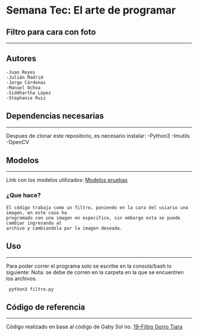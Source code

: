 
 # Semana Tec: El arte de programar
 ## Filtro para cara con foto
***
## Autores    
	-Juan Reyes
	-Julián Madrid
	-Jorge Cárdenas
	-Manuel Ochoa
	-Siddhartha López
	-Stephanie Ruiz

## Dependencias necesarias
***
Despues de clonar este repositorio, es necesario instalar:
    -Python3
    -Imutils
    -OpenCV
    
## Modelos
***
Link con los modelos utilizados: [Modelos pruebas](https://drive.google.com/drive/folders/1A5ECP3KaVRp9pwEEqLo6wU_LiVF5Fjr5?usp=sharing) 
    
### ¿Que hace?
    El código trabaja como un filtro, poniendo en la cara del usiario una imagen, en este caso ha
	programado con una imagen en especifico, sin embargo esta se puede cambiar ingresando al 
	archivo y cambiandola por la imagen deseada.

## Uso
***
Para poder correr el programa solo se escribe en la consola/bash lo siguiente:
Nota: se debe de corren en la carpeta en la que se encuentren los archivos.
```
 python3 filtro.py
```
## Código de referencia
***
Código realizado en base al código de Gaby Sol no. 
[19-Filtro Gorro Tiara](https://github.com/GabySol/OmesTutorials2020) 
